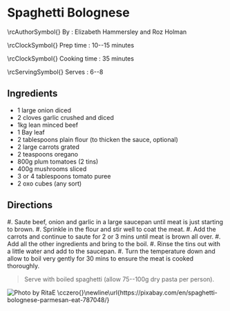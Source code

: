 # Spaghetti Bolognese

\rcAuthorSymbol{} By
: Elizabeth Hammersley and Roz Holman

\rcClockSymbol{} Prep time
: 10--15 minutes

\rcClockSymbol{} Cooking time
: 35 minutes

\rcServingSymbol{} Serves
: 6--8

## Ingredients

- 1 large onion diced
- 2 cloves garlic crushed and diced
- 1kg lean minced beef 
- 1 Bay leaf
- 2 tablespoons plain flour (to thicken the sauce, optional)
- 2 large carrots grated
- 2 teaspoons oregano
- 800g plum tomatoes (2 tins)
- 400g mushrooms sliced
- 3 or 4 tablespoons tomato puree
- 2 oxo cubes (any sort)

## Directions
#. Saute beef, onion and garlic in a large saucepan until meat is just starting to brown. 
#. Sprinkle in the flour and stir well to coat the meat. 
#. Add the carrots and continue to saute for 2 or 3 mins until meat is brown all over. 
#. Add all the other ingredients and bring to the boil. 
#. Rinse the tins out with a little water and add to the saucepan.
#. Turn the temperature down and allow to boil very gently for 30 mins to ensure the meat is cooked thoroughly.

> Serve with boiled spaghetti (allow 75--100g dry pasta per person).  

![](spaghetti-787048_1280 "Photo by RitaE \cczero{}\newline\url{https://pixabay.com/en/spaghetti-bolognese-parmesan-eat-787048/}")